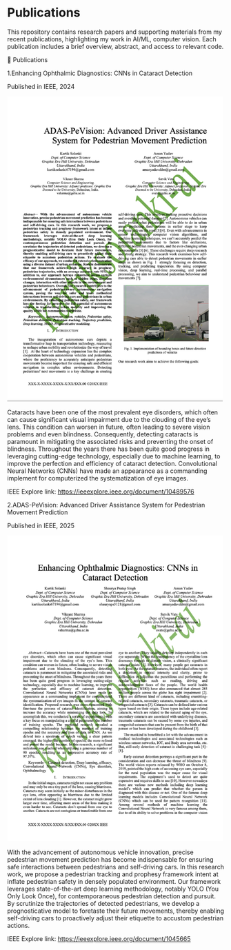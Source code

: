 # Publications

This repository contains research papers and supporting materials from my recent publications, highlighting my work in AI/ML, computer vision.
Each publication includes a brief overview, abstract, and access to relevant code.

📝 Publications

1.Enhancing Ophthalmic Diagnostics: CNNs in Cataract Detection

Published in IEEE, 2024

<img src="Paper2-1.png" alt="Eye-Cataract Demo" width="500">

Cataracts have been one of the most prevalent eye 
disorders, which often can cause significant visual impairment 
due to the clouding of the eye’s lens. This condition can worsen 
in future, often leading to severe vision problems and even 
blindness. Consequently, detecting cataracts is paramount in 
mitigating the associated risks and preventing the onset of 
blindness. Throughout the years there has been quite good 
progress in leveraging cutting-edge technology, especially due to 
machine learning, to improve the perfection and efficiency of
cataract detection. Convolutional Neural Networks (CNNs) 
have made an appearance as a commanding implement for 
computerized the systematization of eye images.

IEEE Explore link: https://ieeexplore.ieee.org/document/10489576

2.ADAS-PeVision: Advanced Driver Assistance System for Pedestrian Movement Prediction

Published in IEEE, 2025

<img src="Paper2-2.png" alt="Eye-Cataract Demo" width="500">

With the advancement of autonomous vehicle
innovation, precise pedestrian movement prediction has become
indispensable for ensuring safe interactions between pedestrians
and self-driving cars. In this research work, we propose a
pedestrian tracking and prophesy framework intent at inflate
pedestrian safety in densely populated environment. Our
framework leverages state-of-the-art deep learning
methodology, notably YOLO (You Only Look Once), for
contemporaneous pedestrian detection and pursuit. By
scrutinize the trajectories of detected pedestrians, we develop a
prognosticative model to foretaste their future movements,
thereby enabling self-driving cars to proactively adjust their
etiquette to accustom pedestrian actions. 

IEEE Explore link: https://ieeexplore.ieee.org/document/1045665
